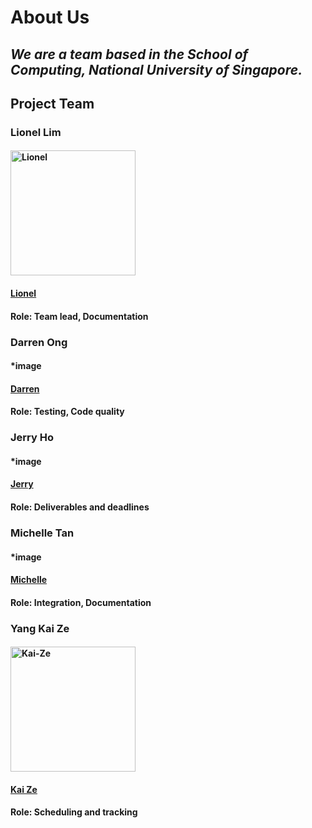 # **About Us**

## *We are a team based in the School of Computing, National University of Singapore.*

## **Project Team**

### Lionel Lim
#### <a href="https://imgbb.com/"><img src="https://i.ibb.co/854wkQk/Lionel.jpg" alt="Lionel" height="200" width="200"></a>
#### [Lionel](https://github.com/lionlim97)
#### Role: Team lead, Documentation


### Darren Ong
#### *image
#### [Darren](https://github.com/darrenoje)
#### Role: Testing, Code quality

### Jerry Ho
#### *image
#### [Jerry](https://github.com/hwbjerry)
#### Role: Deliverables and deadlines

### Michelle Tan
#### *image
#### [Michelle](https://github.com/0325961)
#### Role: Integration, Documentation

### Yang Kai Ze
#### <a href="https://ibb.co/DL3q2zv"><img src="https://i.ibb.co/4JBQrKX/Kai-Ze.jpg" alt="Kai-Ze" height="200" width="200"></a>
#### [Kai Ze](https://github.com/Krazzen)
#### Role: Scheduling and tracking


